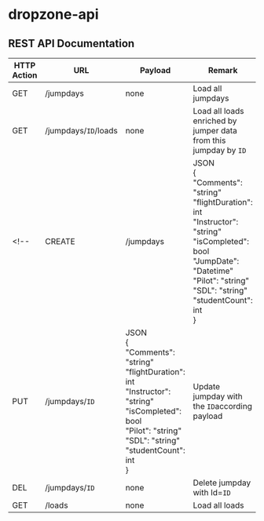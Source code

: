 # dropzone-api

## REST API Documentation
| HTTP Action      | URL       | Payload    | Remark    | Response    |
| ---------------- | --------- | ---------- | --------- | ------------ |
| GET              | /jumpdays | none       | Load all jumpdays  | JSON |
| GET              | /jumpdays/`ID`/loads | none | Load all loads enriched by jumper data from this jumpday by `ID` | JSON |
<!--| CREATE           | /jumpdays | JSON<br/>{<br />"Comments": "string"<br />"flightDuration": int<br />"Instructor": "string"<br />"isCompleted": bool<br />"JumpDate": "Datetime"<br/>"Pilot": "string"<br />"SDL": "string"<br />"studentCount": int<br />} | Create a new jumpday | message |
| PUT              | /jumpdays/`ID` | JSON<br/>{<br />"Comments": "string"<br />"flightDuration": int<br />"Instructor": "string"<br />"isCompleted": bool<br />"Pilot": "string"<br />"SDL": "string"<br />"studentCount": int<br />} | Update jumpday with the `ID`according payload | message |
| DEL              | /jumpdays/`ID` | none  |  Delete jumpday with Id=`ID`| message |-->
| GET              | /loads         | none  |  Load all loads   | JSON |
